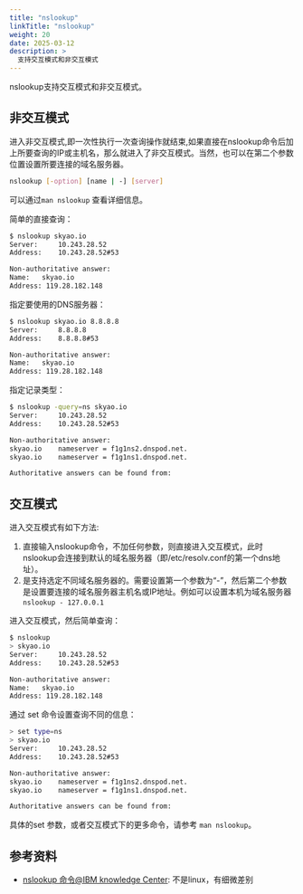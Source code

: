 ```yaml
---
title: "nslookup"
linkTitle: "nslookup"
weight: 20
date: 2025-03-12
description: >
  支持交互模式和非交互模式
---
```


nslookup支持交互模式和非交互模式。

## 非交互模式

进入非交互模式,即一次性执行一次查询操作就结束,如果直接在nslookup命令后加上所要查询的IP或主机名，那么就进入了非交互模式。当然，也可以在第二个参数位置设置所要连接的域名服务器。

```bash
nslookup [-option] [name | -] [server]
```

可以通过`man nslookup` 查看详细信息。

简单的直接查询：

```bash
$ nslookup skyao.io
Server:		10.243.28.52
Address:	10.243.28.52#53

Non-authoritative answer:
Name:	skyao.io
Address: 119.28.182.148
```

指定要使用的DNS服务器：

```bash
$ nslookup skyao.io 8.8.8.8
Server:		8.8.8.8
Address:	8.8.8.8#53

Non-authoritative answer:
Name:	skyao.io
Address: 119.28.182.148
```

指定记录类型：

```bash
$ nslookup -query=ns skyao.io
Server:		10.243.28.52
Address:	10.243.28.52#53

Non-authoritative answer:
skyao.io	nameserver = f1g1ns2.dnspod.net.
skyao.io	nameserver = f1g1ns1.dnspod.net.

Authoritative answers can be found from:
```

## 交互模式

进入交互模式有如下方法:

1. 直接输入nslookup命令，不加任何参数，则直接进入交互模式，此时nslookup会连接到默认的域名服务器（即/etc/resolv.conf的第一个dns地址）。
2. 是支持选定不同域名服务器的。需要设置第一个参数为“-”，然后第二个参数是设置要连接的域名服务器主机名或IP地址。例如可以设置本机为域名服务器`nslookup - 127.0.0.1`

进入交互模式，然后简单查询：

```bash
$ nslookup
> skyao.io
Server:		10.243.28.52
Address:	10.243.28.52#53

Non-authoritative answer:
Name:	skyao.io
Address: 119.28.182.148
```

通过 set 命令设置查询不同的信息：

```bash
> set type=ns
> skyao.io
Server:		10.243.28.52
Address:	10.243.28.52#53

Non-authoritative answer:
skyao.io	nameserver = f1g1ns2.dnspod.net.
skyao.io	nameserver = f1g1ns1.dnspod.net.

Authoritative answers can be found from:
```

具体的set 参数，或者交互模式下的更多命令，请参考  `man nslookup`。

## 参考资料

- [nslookup 命令@IBM knowledge Center](https://www.ibm.com/support/knowledgecenter/zh/ssw_aix_71/com.ibm.aix.cmds4/nslookup.htm): 不是linux，有细微差别